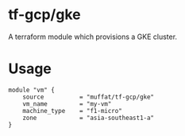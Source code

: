 # tf-gcp/gke
A terraform module which provisions a GKE cluster.

# Usage

```HCL
module "vm" {
    source          = "muffat/tf-gcp/gke"
    vm_name         = "my-vm"
    machine_type    = "f1-micro"
    zone            = "asia-southeast1-a"
}
```